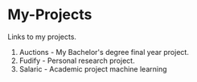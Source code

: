 # My-Projects
Links to my projects.
1. Auctions - My Bachelor's degree final year project.
2. Fudify - Personal research project.
3. Salaric - Academic project machine learning
   
